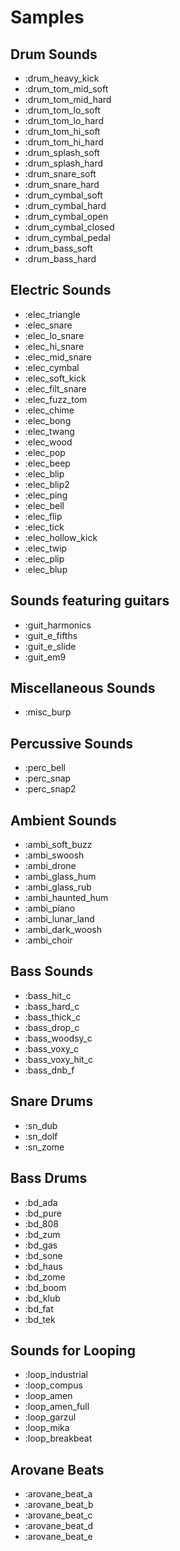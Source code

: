 # Samples

## Drum Sounds
* :drum_heavy_kick
* :drum_tom_mid_soft
* :drum_tom_mid_hard
* :drum_tom_lo_soft
* :drum_tom_lo_hard
* :drum_tom_hi_soft
* :drum_tom_hi_hard
* :drum_splash_soft
* :drum_splash_hard
* :drum_snare_soft
* :drum_snare_hard
* :drum_cymbal_soft
* :drum_cymbal_hard
* :drum_cymbal_open
* :drum_cymbal_closed
* :drum_cymbal_pedal
* :drum_bass_soft
* :drum_bass_hard


## Electric Sounds
* :elec_triangle
* :elec_snare
* :elec_lo_snare
* :elec_hi_snare
* :elec_mid_snare
* :elec_cymbal
* :elec_soft_kick
* :elec_filt_snare
* :elec_fuzz_tom
* :elec_chime
* :elec_bong
* :elec_twang
* :elec_wood
* :elec_pop
* :elec_beep
* :elec_blip
* :elec_blip2
* :elec_ping
* :elec_bell
* :elec_flip
* :elec_tick
* :elec_hollow_kick
* :elec_twip
* :elec_plip
* :elec_blup


## Sounds featuring guitars
* :guit_harmonics
* :guit_e_fifths
* :guit_e_slide
* :guit_em9


## Miscellaneous Sounds
* :misc_burp


## Percussive Sounds
* :perc_bell
* :perc_snap
* :perc_snap2


## Ambient Sounds
* :ambi_soft_buzz
* :ambi_swoosh
* :ambi_drone
* :ambi_glass_hum
* :ambi_glass_rub
* :ambi_haunted_hum
* :ambi_piano
* :ambi_lunar_land
* :ambi_dark_woosh
* :ambi_choir


## Bass Sounds
* :bass_hit_c
* :bass_hard_c
* :bass_thick_c
* :bass_drop_c
* :bass_woodsy_c
* :bass_voxy_c
* :bass_voxy_hit_c
* :bass_dnb_f


## Snare Drums
* :sn_dub
* :sn_dolf
* :sn_zome


## Bass Drums
* :bd_ada
* :bd_pure
* :bd_808
* :bd_zum
* :bd_gas
* :bd_sone
* :bd_haus
* :bd_zome
* :bd_boom
* :bd_klub
* :bd_fat
* :bd_tek


## Sounds for Looping
* :loop_industrial
* :loop_compus
* :loop_amen
* :loop_amen_full
* :loop_garzul
* :loop_mika
* :loop_breakbeat


## Arovane Beats
* :arovane_beat_a
* :arovane_beat_b
* :arovane_beat_c
* :arovane_beat_d
* :arovane_beat_e



